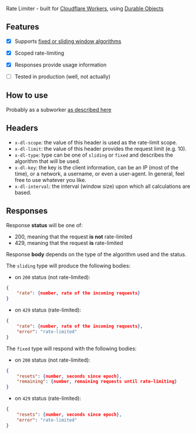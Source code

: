 Rate Limiter - built for [Cloudflare Workers](https://developers.cloudflare.com/workers/), using [Durable Objects](https://developers.cloudflare.com/workers/learning/using-durable-objects/)

## Features
- [x] Supports [fixed or sliding window algorithms](https://www.quinbay.com/blog/understanding-rate-limiting-algorithms)
- [x] Scoped rate-limiting
- [x] Responses provide usage information
- [ ] Tested in production (well, not actually)


## How to use
Probably as a subworker [as described here](https://developers.cloudflare.com/workers/platform/bindings/about-service-bindings/)

## Headers
* `x-dl-scope`: the value of this header is used as the rate-limit scope.
* `x-dl-limit`: the value of this header provides the request limit (e.g. 10).
* `x-dl-type`: type can be one of `sliding` or `fixed` and describes the algorithm that will be used.
* `x-dl-key`: the key is the client information, can be an IP (most of the time), or a network, a username, or even a user-agent. In general, feel free to use whatever you like.
* `x-dl-interval`: the interval (window size) upon which all calculations are based.

## Responses
Response __status__ will be one of:
* 200, meaning that the request __is not__ rate-limited
* 429, meaning that the request __is__ rate-limited

Response __body__ depends on the type of the algorithm used and the status.   

The `sliding` type will produce the following bodies:
* on `200` status (not rate-limited):
```json
{
    "rate": {number, rate of the incoming requests}
}
```

* on `429` status (rate-limited):
```json
{
	"rate": {number, rate of the incoming requests},
	"error": "rate-limited"
}
```   

The `fixed` type will respond with the following bodies:
* on `200` status (not rate-limited):
```json
{
	"resets": {number, seconds since epoch},
	"remaining": {number, remaining requests until rate-limiting}
}
```   

* on `429` status (rate-limited):
```json
{
	"resets": {number, seconds since epoch},
	"error": "rate-limited"
}
```